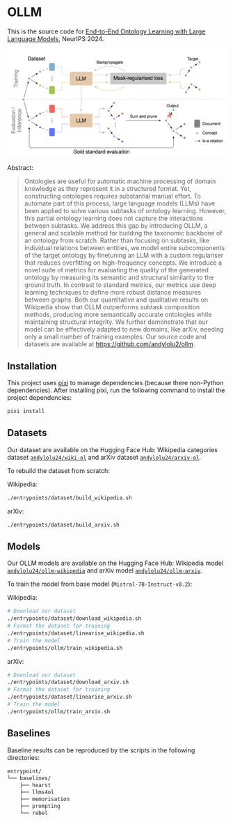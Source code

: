 # OLLM

This is the source code for [End-to-End Ontology Learning with Large Language Models](https://arxiv.org/abs/2410.23584), NeurIPS 2024.

![Overview](./assets/main_figure.png)

Abstract:
> Ontologies are useful for automatic machine processing of domain knowledge as they represent it in a structured format. Yet, constructing ontologies requires substantial manual effort. To automate part of this process, large language models (LLMs) have been applied to solve various subtasks of ontology learning. However, this partial ontology learning does not capture the interactions between subtasks. We address this gap by introducing OLLM, a general and scalable method for building the taxonomic backbone of an ontology from scratch. Rather than focusing on subtasks, like individual relations between entities, we model entire subcomponents of the target ontology by finetuning an LLM with a custom regulariser that reduces overfitting on high-frequency concepts. We introduce a novel suite of metrics for evaluating the quality of the generated ontology by measuring its semantic and structural similarity to the ground truth. In contrast to standard metrics, our metrics use deep learning techniques to define more robust distance measures between graphs. Both our quantitative and qualitative results on Wikipedia show that OLLM outperforms subtask composition methods, producing more semantically accurate ontologies while maintaining structural integrity. We further demonstrate that our model can be effectively adapted to new domains, like arXiv, needing only a small number of training examples. Our source code and datasets are available at https://github.com/andylolu2/ollm.

## Installation

This project uses [pixi](https://pixi.sh/latest/) to manage dependencies (because there non-Python dependencies). After installing pixi, run the following command to install the project dependencies:
```sh
pixi install
```

## Datasets

Our dataset are available on the Hugging Face Hub: Wikipedia categories dataset [`andylolu24/wiki-ol`](https://huggingface.co/datasets/andylolu24/wiki-ol) and arXiv dataset [`andylolu24/arxiv-ol`](https://huggingface.co/datasets/andylolu24/arxiv-ol).

To rebuild the dataset from scratch:

Wikipedia:
```sh
./entrypoints/dataset/build_wikipedia.sh
```

arXiv:
```sh
./entrypoints/dataset/build_arxiv.sh
```

## Models

Our OLLM models are available on the Hugging Face Hub: Wikipedia model [`andylolu24/ollm-wikipedia`](https://huggingface.co/andylolu24/ollm-wikipedia) and arXiv model [`andylolu24/ollm-arxiv`](https://huggingface.co/andylolu24/ollm-arxiv).

To train the model from base model (`Mistral-7B-Instruct-v0.2`):

Wikipedia:
```bash
# Download our dataset
./entrypoints/dataset/download_wikipedia.sh
# Format the dataset for training
./entrypoints/dataset/linearise_wikipedia.sh
# Train the model
./entrypoints/ollm/train_wikipedia.sh
```

arXiv:
```sh
# Download our dataset
./entrypoints/dataset/download_arxiv.sh
# Format the dataset for training
./entrypoints/dataset/linearise_arxiv.sh
# Train the model
./entrypoints/ollm/train_arxiv.sh
```

## Baselines

Baseline results can be reproduced by the scripts in the following directories:
```
entrypoint/
└── baselines/
    ├── hearst
    ├── llms4ol
    ├── memorisation
    ├── prompting
    └── rebel
```
